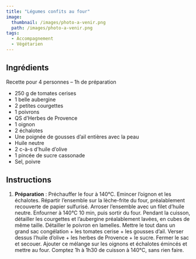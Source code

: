 ```yaml
---
title: "Légumes confits au four"
image: 
  thumbnail: /images/photo-a-venir.png
  path: /images/photo-a-venir.png
tags:
  - Accompagnement
  - Végétarien
---
```


## Ingrédients

Recette pour 4 personnes – 1h de préparation

* 250 g de tomates cerises
* 1 belle aubergine
* 2 petites courgettes
* 1 poivrons
* QS d’Herbes de Provence
* 1 oignon
* 2 échalotes
* Une poignée de gousses d’ail entières avec la peau
* Huile neutre
* 2 c-à-s d'huile d’olive
* 1 pincée de sucre cassonade
* Sel, poivre

## Instructions

1. **Préparation** : Préchauffer le four à 140°C. Emincer l’oignon et les échalotes. Répartir l’ensemble sur la lèche-frite du four, préalablement recouverte de papier sulfurisé. Arroser l’ensemble avec un filet d’huile neutre. Enfourner à 140°C 10 min, puis sortir du four. Pendant la cuisson, détailler les courgettes et l’aubergine préalablement lavées, en cubes de même taille. Détailler le poivron en lamelles. Mettre le tout dans un grand sac congélation + les tomates cerise + les gousses d’ail. Verser dessus l’huile d’olive + les herbes de Provence + le sucre. Fermer le sac et secouer. Ajouter ce mélange sur les oignons et échalotes émincés et mettre au four. Comptez 1h à 1h30 de cuisson à 140°C, sans rien faire.